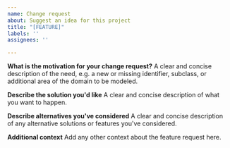 ```yaml
---
name: Change request
about: Suggest an idea for this project
title: "[FEATURE]"
labels: ''
assignees: ''

---
```


**What is the motivation for your change request?**
A clear and concise description of the need, e.g. a new or missing identifier, subclass, or additional area of the domain to be modeled.

**Describe the solution you'd like**
A clear and concise description of what you want to happen.

**Describe alternatives you've considered**
A clear and concise description of any alternative solutions or features you've considered.

**Additional context**
Add any other context about the feature request here.

